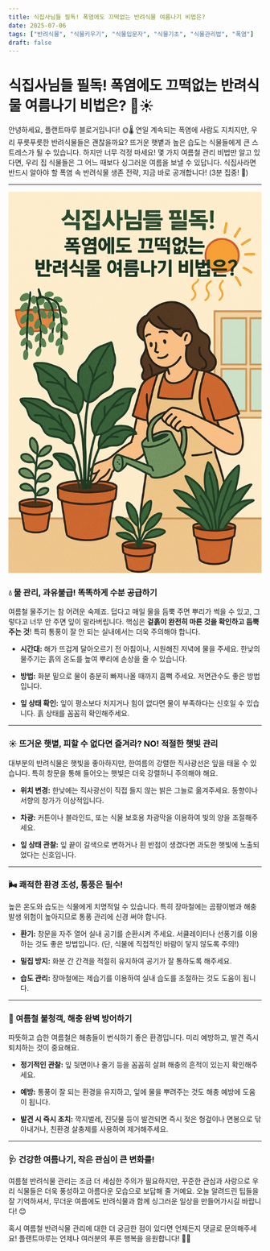 ```yaml
---
title: 식집사님들 필독! 폭염에도 끄떡없는 반려식물 여름나기 비법은?
date: 2025-07-06
tags: ["반려식물", "식물키우기", "식물입문자", "식물기초", "식물관리법", "폭염"]
draft: false
---
```


# 식집사님들 필독! 폭염에도 끄떡없는 반려식물 여름나기 비법은? 🌿☀️

안녕하세요, 플랜트마루 블로거입니다! 🌞🌡️ 연일 계속되는 폭염에 사람도 지치지만, 우리 푸릇푸릇한 반려식물들은 괜찮을까요? 뜨거운 햇볕과 높은 습도는 식물들에게 큰 스트레스가 될 수 있습니다. 하지만 너무 걱정 마세요! 몇 가지 여름철 관리 비법만 알고 있다면, 우리 집 식물들은 그 어느 때보다 싱그러운 여름을 보낼 수 있답니다. 식집사라면 반드시 알아야 할 폭염 속 반려식물 생존 전략, 지금 바로 공개합니다! (3분 집중! 👀)

---
![반려식물 여름나기](/images/hot_summer_plant.png)


### 💧 물 관리, 과유불급! 똑똑하게 수분 공급하기

여름철 물주기는 참 어려운 숙제죠. 덥다고 매일 물을 듬뿍 주면 뿌리가 썩을 수 있고, 그렇다고 너무 안 주면 잎이 말라버립니다. 핵심은 **겉흙이 완전히 마른 것을 확인하고 듬뿍 주는 것**! 특히 통풍이 잘 안 되는 실내에서는 더욱 주의해야 합니다.

- **시간대:** 해가 뜨겁게 달아오르기 전 아침이나, 시원해진 저녁에 물을 주세요. 한낮의 물주기는 흙의 온도를 높여 뿌리에 손상을 줄 수 있습니다.
    
- **방법:** 화분 밑으로 물이 충분히 빠져나올 때까지 흠뻑 주세요. 저면관수도 좋은 방법입니다.
    
- **잎 상태 확인:** 잎이 평소보다 처지거나 힘이 없다면 물이 부족하다는 신호일 수 있습니다. 흙 상태를 꼼꼼히 확인해주세요.
    

---

### ☀️ 뜨거운 햇볕, 피할 수 없다면 즐겨라? NO! 적절한 햇빛 관리

대부분의 반려식물은 햇빛을 좋아하지만, 한여름의 강렬한 직사광선은 잎을 태울 수 있습니다. 특히 창문을 통해 들어오는 햇빛은 더욱 강렬하니 주의해야 해요.

- **위치 변경:** 한낮에는 직사광선이 직접 들지 않는 밝은 그늘로 옮겨주세요. 동향이나 서향의 창가가 이상적입니다.
    
- **차광:** 커튼이나 블라인드, 또는 식물 보호용 차광막을 이용하여 빛의 양을 조절해주세요.
    
- **잎 상태 관찰:** 잎 끝이 갈색으로 변하거나 흰 반점이 생겼다면 과도한 햇빛에 노출되었다는 신호입니다.
    

---

### 🌬️ 쾌적한 환경 조성, 통풍은 필수!

높은 온도와 습도는 식물에게 치명적일 수 있습니다. 특히 장마철에는 곰팡이병과 해충 발생 위험이 높아지므로 통풍 관리에 신경 써야 합니다.

- **환기:** 창문을 자주 열어 실내 공기를 순환시켜 주세요. 서큘레이터나 선풍기를 이용하는 것도 좋은 방법입니다. (단, 식물에 직접적인 바람이 닿지 않도록 주의!)
    
- **밀집 방지:** 화분 간 간격을 적절히 유지하여 공기가 잘 통하도록 해주세요.
    
- **습도 관리:** 장마철에는 제습기를 이용하여 실내 습도를 조절하는 것도 도움이 됩니다.
    

---

### 🐛 여름철 불청객, 해충 완벽 방어하기

따뜻하고 습한 여름철은 해충들이 번식하기 좋은 환경입니다. 미리 예방하고, 발견 즉시 퇴치하는 것이 중요해요.

- **정기적인 관찰:** 잎 뒷면이나 줄기 등을 꼼꼼히 살펴 해충의 흔적이 있는지 확인해주세요.
    
- **예방:** 통풍이 잘 되는 환경을 유지하고, 잎에 물을 뿌려주는 것도 해충 예방에 도움이 됩니다.
    
- **발견 시 즉시 조치:** 깍지벌레, 진딧물 등이 발견되면 즉시 젖은 헝겊이나 면봉으로 닦아내거나, 친환경 살충제를 사용하여 제거해주세요.
    

---

### 🩺 건강한 여름나기, 작은 관심이 큰 변화를!

여름철 반려식물 관리는 조금 더 세심한 주의가 필요하지만, 꾸준한 관심과 사랑으로 우리 식물들은 더욱 풍성하고 아름다운 모습으로 보답해 줄 거예요. 오늘 알려드린 팁들을 잘 기억하셔서, 무더운 여름에도 반려식물과 함께 싱그러운 일상을 만들어가시길 바랍니다! 😊

혹시 여름철 반려식물 관리에 대한 더 궁금한 점이 있다면 언제든지 댓글로 문의해주세요! 플랜트마루는 언제나 여러분의 푸른 행복을 응원합니다! 🌱💚
